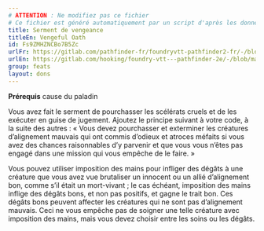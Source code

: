 ```yaml
---
# ATTENTION : Ne modifiez pas ce fichier
# Ce fichier est généré automatiquement par un script d'après les données du module Foundry VTT officiel et de sa traduction
title: Serment de vengeance
titleEn: Vengeful Oath
id: Fs9ZMHZNCBo7B5Zc
urlFr: https://gitlab.com/pathfinder-fr/foundryvtt-pathfinder2-fr/-/blob/master/data/feats/Fs9ZMHZNCBo7B5Zc.htm
urlEn: https://gitlab.com/hooking/foundry-vtt---pathfinder-2e/-/blob/master/packs/data/feats.db/vengeful-oath.json
group: feats
layout: dons
---
```

**Prérequis** cause du paladin

Vous avez fait le serment de pourchasser les scélérats cruels et de les exécuter en guise de jugement. Ajoutez le principe suivant à votre code, à la suite des autres : « Vous devez pourchasser et exterminer les créatures d’alignement mauvais qui ont commis d’odieux et atroces méfaits si vous avez des chances raisonnables d’y parvenir et que vous vous n’êtes pas engagé dans une mission qui vous empêche de le faire. » 

Vous pouvez utiliser imposition des mains pour infliger des dégâts à une créature que vous avez vue brutaliser un innocent ou un allié d’alignement bon, comme s’il était un mort-vivant ; le cas échéant, imposition des mains inflige des dégâts bons, et non pas positifs, et gagne le trait bon. Ces dégâts bons peuvent affecter les créatures qui ne sont pas d’alignement mauvais. Ceci ne vous empêche pas de soigner une telle créature avec imposition des mains, mais vous devez choisir entre les soins ou les dégâts.


